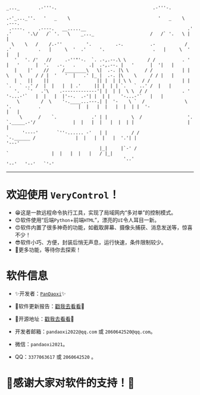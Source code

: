 ```
                                                                         _..._       .-'''-.                                    .-'''-.
                                                                      .-'_..._''.   '   _    \                                 '   _    \  .---.
 .----.     .----.   __.....__                                      .' .'      '.\/   /` '.   \    _..._                     /   /` '.   \ |   |
  \    \   /    /.-''         '.         .-.          .-           / .'          .   |     \  '  .'     '.                  .   |     \  ' |   |
   '   '. /'   //     .-''"'-.  `. .-,.--.\ \        / /          . '            |   '      |  '.   .-.   .     .|  .-,.--. |   '      |  '|   |
   |    |'    //     /________\   \|  .-. |\ \      / /           | |            \    \     / / |  '   '  |   .' |_ |  .-. |\    \     / / |   |
   |    ||    ||                  || |  | | \ \    / /            | |             `.   ` ..' /  |  |   |  | .'     || |  | | `.   ` ..' /  |   |
   '.   `'   .'\    .-------------'| |  | |  \ \  / /             . '                '-...-'`   |  |   |  |'--.  .-'| |  | |    '-...-'`   |   |
    \        /  \    '-.____...---.| |  '-    \ `  /               \ '.          .              |  |   |  |   |  |  | |  '-                |   |
     \      /    `.             .' | |         \  /                 '. `._____.-'/              |  |   |  |   |  |  | |                    |   |
      '----'       `''-...... -'   | |         / /                    `-.______ /               |  |   |  |   |  '.'| |                    '---'
                                   |_|     |`-' /                              `                |  |   |  |   |   / |_|
                                            '..'                                                '--'   '--'   `'-'

```

---

# 欢迎使用 `VeryControl`！
- 😁这是一款远程命令执行工具，实现了局域网内“多对单”的控制模式。
- 😊软件使用“后端`Python`+前端`HTML`”，漂亮的`UI`令人耳目一新。
- 😍软件内置了很多神奇的功能，如截取屏幕、摄像头捕获、消息发送等，惊喜不少！
- 😎软件小巧、方便，封装后悄无声息，运行快速，条件限制较少。
- 🧐更多功能，等待你去探索！

# 软件信息
- ✨开发者：[`PanDaoxi`](https://pandaoxi.github.io/)✨
- 🎉软件更新报告：[戳我去看看](https://github.com/pandaoxi/very-control/blob/main/Very_Control/About/Update/README.md)🎉
- 🎈开源地址：[戳我去看看](https://github.com/pandaoxi/very-control/tree/main/Very_Control)🎈

- 开发者邮箱：`pandaoxi2022@qq.com` 或 `2060642520@qq.com`。
- 微信：`pandaoxi2021`。
- QQ：`3377063617` 或 `2060642520` 。

# 🥰感谢大家对软件的支持！🥰
